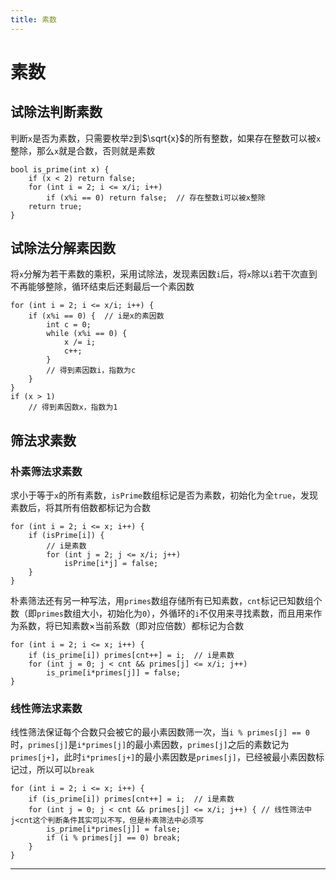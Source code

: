 ```yaml
---
title: 素数
---
```


# 素数

<script type="text/javascript" src="/include/head.js"></script>

## 试除法判断素数

判断`x`是否为素数，只需要枚举`2`到$\sqrt{x}$的所有整数，如果存在整数可以被`x`整除，那么`x`就是合数，否则就是素数

```
bool is_prime(int x) {
    if (x < 2) return false;
    for (int i = 2; i <= x/i; i++)
        if (x%i == 0) return false;  // 存在整数i可以被x整除
    return true;
}
```

## 试除法分解素因数

将`x`分解为若干素数的乘积，采用试除法，发现素因数`i`后，将`x`除以`i`若干次直到不再能够整除，循环结束后还剩最后一个素因数

```
for (int i = 2; i <= x/i; i++) {
    if (x%i == 0) {  // i是x的素因数
        int c = 0;
        while (x%i == 0) {
            x /= i;
            c++;
        }
        // 得到素因数i，指数为c
    }
}
if (x > 1)
    // 得到素因数x，指数为1
```

## 筛法求素数

### 朴素筛法求素数

求小于等于`x`的所有素数，`isPrime`数组标记是否为素数，初始化为全`true`，发现素数后，将其所有倍数都标记为合数

```
for (int i = 2; i <= x; i++) {
    if (isPrime[i]) {
        // i是素数
        for (int j = 2; j <= x/i; j++)
            isPrime[i*j] = false;
    }
}
```

朴素筛法还有另一种写法，用`primes`数组存储所有已知素数，`cnt`标记已知数组个数（即`primes`数组大小，初始化为`0`），外循环的`i`不仅用来寻找素数，而且用来作为系数，将已知素数$\times$当前系数（即对应倍数）都标记为合数

```
for (int i = 2; i <= x; i++) {
    if (is_prime[i]) primes[cnt++] = i;  // i是素数
    for (int j = 0; j < cnt && primes[j] <= x/i; j++)
        is_prime[i*primes[j]] = false;
}
```

### 线性筛法求素数

线性筛法保证每个合数只会被它的最小素因数筛一次，当`i % primes[j] == 0`时，`primes[j]`是`i*primes[j]`的最小素因数，`primes[j]`之后的素数记为`primes[j+]`，此时`i*primes[j+]`的最小素因数是`primes[j]`，已经被最小素因数标记过，所以可以`break`

```
for (int i = 2; i <= x; i++) {
    if (is_prime[i]) primes[cnt++] = i;  // i是素数
    for (int j = 0; j < cnt && primes[j] <= x/i; j++) { // 线性筛法中j<cnt这个判断条件其实可以不写，但是朴素筛法中必须写
        is_prime[i*primes[j]] = false;
        if (i % primes[j] == 0) break;
    }
}
```

---

<script type="text/javascript" src="/include/tail.js"></script>
